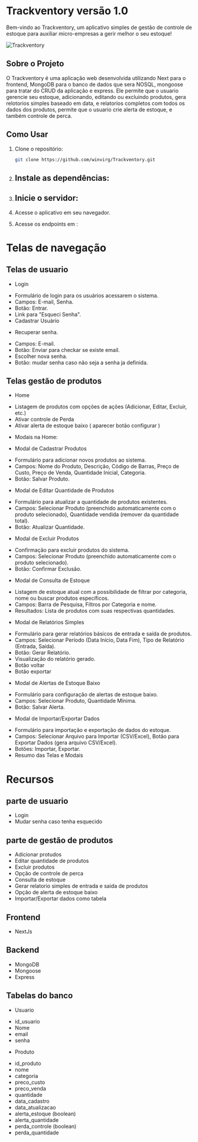 # Trackventory versão 1.0

Bem-vindo ao Trackventory, um aplicativo simples de gestão de controle de estoque para auxiliar micro-empresas a gerir melhor o seu estoque!

![Trackventory](./task-tracker/src/assets/icon.png)

## Sobre o Projeto

O Trackventory é uma aplicação web desenvolvida utilizando Next para o frontend, MongoDB para o banco de dados que sera NOSQL, mongoose para tratar do CRUD da aplicação e express. Ele permite que o usuario gerencie seu estoque, adicionando, editando ou excluindo produtos, gera relotorios simples baseado em data, e relatorios completos com todos os dados dos produtos, permite que o usuario crie alerta de estoque, e também controle de perca.

## Como Usar

1. Clone o repositório:
   ```bash
   git clone https://github.com/winvirg/Trackventory.git

2. Instale as dependências:
   - 
3. Inicie o servidor:
   - 

4. Acesse o aplicativo em seu navegador.

5. Acesse os endpoints em :
   

# Telas de navegação

## Telas de usuario
- Login
 * Formulário de login para os usuários acessarem o sistema.
 * Campos: E-mail, Senha.
 * Botão: Entrar.
 * Link para "Esqueci Senha".
 * Cadastrar Usuário

- Recuperar senha.
 * Campos: E-mail.
 * Botão: Enviar para checkar se existe email.
 * Escolher nova senha.
 * Botão: mudar senha caso não seja a senha ja definida.

## Telas gestão de produtos
- Home
 * Listagem de produtos com opções de ações (Adicionar, Editar, Excluir, etc.)
 * Ativar controle de Perda
 * Ativar alerta de estoque baixo ( aparecer botão configurar )

 - Modais na Home:

 - Modal de Cadastrar Produtos
 * Formulário para adicionar novos produtos ao sistema.
 * Campos: Nome do Produto, Descrição, Código de Barras, Preço de Custo, Preço de Venda, Quantidade Inicial, Categoria.
 * Botão: Salvar Produto.

 - Modal de Editar Quantidade de Produtos
 * Formulário para atualizar a quantidade de produtos existentes.
 * Campos: Selecionar Produto (preenchido automaticamente com o produto selecionado), Quantidade vendida (remover da quantidade total).
 * Botão: Atualizar Quantidade.

 - Modal de Excluir Produtos
 * Confirmação para excluir produtos do sistema.
 * Campos: Selecionar Produto (preenchido automaticamente com o produto selecionado).
 * Botão: Confirmar Exclusão.

 - Modal de Consulta de Estoque
 * Listagem de estoque atual com a possibilidade de filtrar por categoria, nome ou buscar produtos específicos.
 * Campos: Barra de Pesquisa, Filtros por Categoria e nome.
 * Resultados: Lista de produtos com suas respectivas quantidades.

 - Modal de Relatórios Simples
 * Formulário para gerar relatórios básicos de entrada e saída de produtos.
 * Campos: Selecionar Período (Data Início, Data Fim), Tipo de Relatório (Entrada, Saída).
 * Botão: Gerar Relatório.
 * Visualização do relatório gerado.
 * Botão voltar
 * Botão exportar

 - Modal de Alertas de Estoque Baixo
 * Formulário para configuração de alertas de estoque baixo.
 * Campos: Selecionar Produto, Quantidade Mínima.
 * Botão: Salvar Alerta.

 - Modal de Importar/Exportar Dados
 * Formulário para importação e exportação de dados do estoque.
 * Campos: Selecionar Arquivo para Importar (CSV/Excel), Botão para Exportar Dados (gera arquivo CSV/Excel).
 * Botões: Importar, Exportar.
 * Resumo das Telas e Modais

# Recursos
 ## parte de usuario
- Login
- Mudar senha caso tenha esquecido

## parte de gestão de produtos
- Adicionar protudos
- Editar quantidade de produtos
- Excluir produtos
- Opção de controle de perca
- Consulta de estoque
- Gerar relatorio simples de entrada e saida de produtos
- Opção de alerta de estoque baixo
- Importar/Exportar dados como tabela

## Frontend
- NextJs

## Backend
- MongoDB
- Mongoose
- Express

## Tabelas do banco

- Usuario
* id_usuario
* Nome
* email
* senha

- Produto
* id_produto
* nome
* categoria
* preco_custo
* preco_venda
* quantidade
* data_cadastro
* data_atualizacao
* alerta_estoque (boolean)
* alerta_quantidade
* perda_controle (boolean)
* perda_quantidade